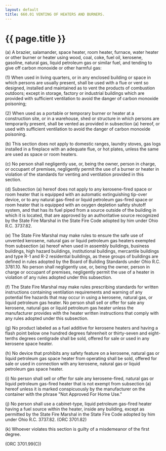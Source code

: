 ```yaml
---
layout: default 
title: 660.01 VENTING OF HEATERS AND BURNERS.
---
```


{{ page.title }}
================

​(a) A brazier, salamander, space heater, room heater, furnace, water
heater or other burner or heater using wood, coal, coke, fuel oil,
kerosene, gasoline, natural gas, liquid petroleum gas or similar fuel,
and tending to give off carbon monoxide or other harmful gas:

​(1) When used in living quarters, or in any enclosed building or space
in which persons are usually present, shall be used with a flue or vent
so designed, installed and maintained as to vent the products of
combustion outdoors; except in storage, factory or industrial buildings
which are provided with sufficient ventilation to avoid the danger of
carbon monoxide poisoning;

​(2) When used as a portable or temporary burner or heater at a
construction site, or in a warehouse, shed or structure in which persons
are temporarily present, shall be vented as provided in subsection (a)
hereof, or used with sufficient ventilation to avoid the danger of
carbon monoxide poisoning.

​(b) This section does not apply to domestic ranges, laundry stoves, gas
logs installed in a fireplace with an adequate flue, or hot plates,
unless the same are used as space or room heaters.

​(c) No person shall negligently use, or, being the owner, person in
charge, or occupant of premises, negligently permit the use of a burner
or heater in violation of the standards for venting and ventilation
provided in this section.

​(d) Subsection (a) hereof does not apply to any kerosene-fired space or
room heater that is equipped with an automatic extinguishing tip-over
device, or to any natural gas-fired or liquid petroleum gas-fired space
or room heater that is equipped with an oxygen depletion safety shutoff
system, and that has its fuel piped from a source outside of the
building in which it is located, that are approved by an authoritative
source recognized by the State Fire Marshal in the State Fire Code
adopted by him under Ohio R.C. 3737.82.

​(e) The State Fire Marshal may make rules to ensure the safe use of
unvented kerosene, natural gas or liquid petroleum gas heaters exempted
from subsection (a) hereof when used in assembly buildings, business
buildings, high hazard buildings, institutional buildings, mercantile
buildings and type R-1 and R-2 residential buildings, as these groups of
buildings are defined in rules adopted by the Board of Building
Standards under Ohio R.C. 3781.10. No person shall negligently use, or,
being the owner, person in charge or occupant of premises, negligently
permit the use of a heater in violation of any rules adopted under this
subsection.

​(f) The State Fire Marshal may make rules prescribing standards for
written instructions containing ventilation requirements and warning of
any potential fire hazards that may occur in using a kerosene, natural
gas, or liquid petroleum gas heater. No person shall sell or offer for
sale any kerosene, natural gas or liquid petroleum gas heater unless the
manufacturer provides with the heater written instructions that comply
with any rules adopted under this subsection.

​(g) No product labeled as a fuel additive for kerosene heaters and
having a flash point below one hundred degrees fahrenheit or
thirty-seven and eight-tenths degrees centigrade shall be sold, offered
for sale or used in any kerosene space heater.

​(h) No device that prohibits any safety feature on a kerosene, natural
gas or liquid petroleum gas space heater from operating shall be sold,
offered for sale or used in connection with any kerosene, natural gas or
liquid petroleum gas space heater.

​(i) No person shall sell or offer for sale any kerosene-fired, natural
gas or liquid petroleum gas-fired heater that is not exempt from
subsection (a) hereof unless it is marked conspicuously by the
manufacturer on the container with the phrase "Not Approved For Home
Use."

​(j) No person shall use a cabinet-type, liquid petroleum gas-fired
heater having a fuel source within the heater, inside any building,
except as permitted by the State Fire Marshal in the State Fire Code
adopted by him under Ohio R.C. 3737.82. (ORC 3701.82)

​(k) Whoever violates this section is guilty of a misdemeanor of the
first degree.

(ORC 3701.99(C))
